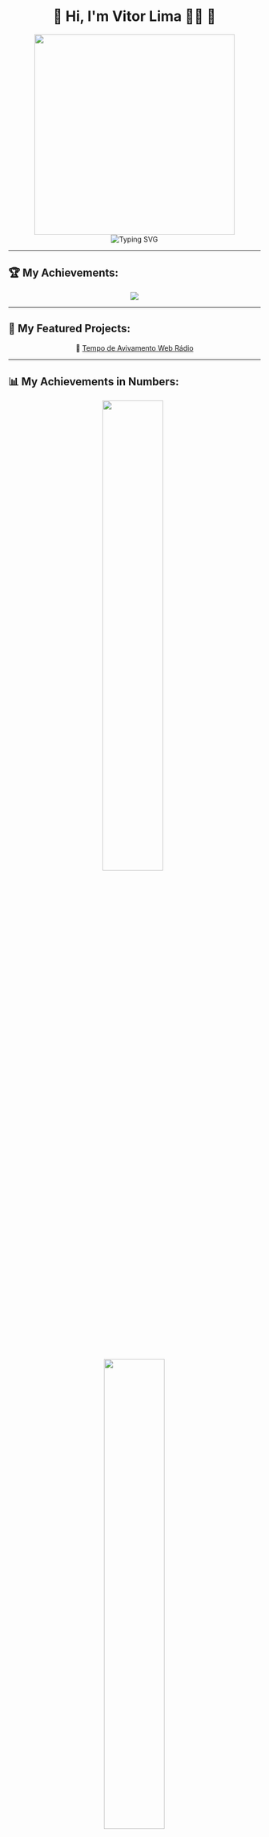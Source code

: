 <div align="center">

# 👾 Hi, I'm Vitor Lima 🍋‍🟩 👾

<img src="https://media.giphy.com/media/3o7abldj0b3rxrZUxW/giphy.gif" width="400" />

<br/>

<img src="https://readme-typing-svg.herokuapp.com?font=Orbitron&color=00F7FF&size=30&center=true&vCenter=true&multiline=true&width=800&lines=💻+Desenvolvedor+Web;👾+Ciberpunk+%7C+Futuro+Digital+%7C+Código+na+veia;🚀+Em+constante+evolução...+bora+codar!" alt="Typing SVG" />

</div>

---

## 🏆 My Achievements:

<div align="center">

<img src="https://github-profile-trophy.vercel.app/?username=victorlima-legendary&theme=dracula&no-frame=true&column=4&margin-w=15&margin-h=15" />

</div>

---

## 🚀 My Featured Projects:

<div align="center">

🔮 [Tempo de Avivamento Web Rádio](https://victorlima-legendary.github.io/TEMPO_DE_AVIVAMENTO_WEB_RADIO/)

</div>

---

## 📊 My Achievements in Numbers:

<div align="center">

<img width="49%" src="https://github-readme-stats.vercel.app/api?username=victorlima-legendary&show_icons=true&theme=merko&hide_border=true" />
&nbsp;
<img width="49%" src="https://github-readme-streak-stats-eight.vercel.app/?user=victorlima-legendary&theme=radical&hide_border=true" />

<br/>
&nbsp;
<img width="80%" src="https://github-readme-stats.vercel.app/api/top-langs/?username=victorlima-legendary&layout=compact&theme=gruvbox&hide_border=true" />

</div>

---

## 💬 Some Phrase:

<div align="center">

> “Os fracos se vingam. Os fortes perdoam. Os inteligentes... compilam.” – Glitch Prophet

<br/>

<!-- <img src="https://media.giphy.com/media/XA3cXYtGs7d7K/giphy.gif" width="250" /> -->

</div>

---

<div align="center">

_🚀 Always learning and evolving in the world of code!_

</div>
